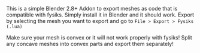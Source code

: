 This is a simple Blender 2.8+ Addon to export meshes as code that is
compatible with fysiks.
Simply install it in Blender and it should work.
Export by selecting the mesh you want to export and go to
`File > Export > Fysiks (.lua)`

Make sure your mesh is convex or it will not work properly with fysiks!
Split any concave meshes into convex parts and export them separately!
